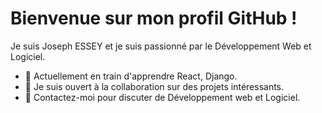 # Bienvenue sur mon profil GitHub !

Je suis Joseph ESSEY et je suis passionné par le Développement Web et Logiciel. 

- 🌱 Actuellement en train d'apprendre React, Django.
- 👯 Je suis ouvert à la collaboration sur des projets intéressants.
- 💬 Contactez-moi pour discuter de Développement web et Logiciel.




<!---
JosephESSEY/JosephESSEY is a ✨ special ✨ repository because its `README.md` (this file) appears on your GitHub profile.
You can click the Preview link to take a look at your changes.
--->
